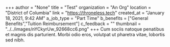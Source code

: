 +++
author = "None"
title = "Test"
organization = "An Org"
location = "District of Columbia"
link = "https://throneless.tech"
created_at = "January 18, 2021, 9:42 AM"
a_job_type = "Part Time"
b_benefits = ["General Benefits","Tuition Reimbursement"]
c_feedback = ""
thumbnail = "../../images/nYCkyrUw_92668cc6.png"
+++
Cum sociis natoque penatibus et magnis dis parturient. Morbi odio eros, volutpat ut pharetra vitae, lobortis sed nibh.